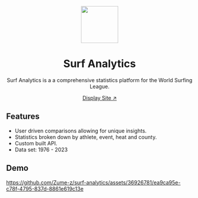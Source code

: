 <div align="center">
<img width="100px" src="https://github.com/Zume-z/surf-analytics/assets/36926781/afafec11-26f3-43f6-9ac1-b4872f791186" alt="" />
 
# Surf Analytics

Surf Analytics is a a comprehensive statistics platform for the World Surfing League. 

 <a href="https://surfstats.vercel.app/">Display Site ↗</a> 
</div>

## Features
* User driven comparisons allowing for unique insights.
* Statistics broken down by athlete, event, heat and county.
* Custom built API.
* Data set: 1976 - 2023

## Demo
https://github.com/Zume-z/surf-analytics/assets/36926781/ea9ca95e-c78f-4795-837d-8861e619c13e




